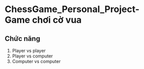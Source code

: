 # ChessGame_Personal_Project-Game chơi cờ vua

## Chức năng
  1. Player vs player
  2. Player vs computer
  3. Computer vs computer
